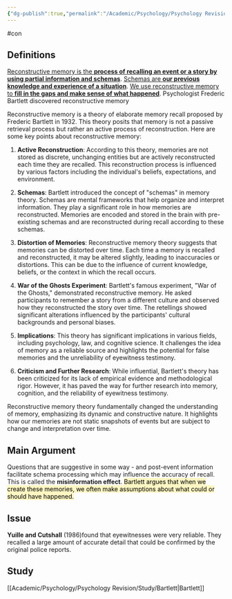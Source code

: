 ```yaml
---
{"dg-publish":true,"permalink":"/Academic/Psychology/Psychology Revision/Topics/Reconstructive memory/"}
---
```


#con 
## Definitions
[Reconstructive memory is the **process of recalling an event or a story by using partial information and schemas**](https://www.bing.com/ck/a?!&&p=28ef8fff8133b2daJmltdHM9MTY5NDgyMjQwMCZpZ3VpZD0wNzRiMmFjNS0wN2VkLTZlYzgtMTRiZS0zOTQ3MDZlNTZmZGEmaW5zaWQ9NTk5OQ&ptn=3&hsh=3&fclid=074b2ac5-07ed-6ec8-14be-394706e56fda&psq=Reconstructive+memory&u=a1aHR0cHM6Ly9wcmFjdGljYWxwaWUuY29tL3JlY29uc3RydWN0aXZlLW1lbW9yeS8&ntb=1). [Schemas are **our previous knowledge and experience of a situation**](https://www.bing.com/ck/a?!&&p=f71a79bbe094e9c4JmltdHM9MTY5NDgyMjQwMCZpZ3VpZD0wNzRiMmFjNS0wN2VkLTZlYzgtMTRiZS0zOTQ3MDZlNTZmZGEmaW5zaWQ9NjAwMw&ptn=3&hsh=3&fclid=074b2ac5-07ed-6ec8-14be-394706e56fda&psq=Reconstructive+memory&u=a1aHR0cHM6Ly9wcmFjdGljYWxwaWUuY29tL3JlY29uc3RydWN0aXZlLW1lbW9yeS8&ntb=1). [We use reconstructive memory to **fill in the gaps and make sense of what happened**](https://www.bing.com/ck/a?!&&p=209745457a7b59c2JmltdHM9MTY5NDgyMjQwMCZpZ3VpZD0wNzRiMmFjNS0wN2VkLTZlYzgtMTRiZS0zOTQ3MDZlNTZmZGEmaW5zaWQ9NjAwNg&ptn=3&hsh=3&fclid=074b2ac5-07ed-6ec8-14be-394706e56fda&psq=Reconstructive+memory&u=a1aHR0cHM6Ly9wcmFjdGljYWxwaWUuY29tL3JlY29uc3RydWN0aXZlLW1lbW9yeS8&ntb=1). Psychologist Frederic Bartlett discovered reconstructive memory 

Reconstructive memory is a theory of elaborate memory recall proposed by Frederic Bartlett in 1932. This theory posits that memory is not a passive retrieval process but rather an active process of reconstruction. Here are some key points about reconstructive memory:

1. **Active Reconstruction**: According to this theory, memories are not stored as discrete, unchanging entities but are actively reconstructed each time they are recalled. This reconstruction process is influenced by various factors including the individual's beliefs, expectations, and environment.
    
2. **Schemas**: Bartlett introduced the concept of "schemas" in memory theory. Schemas are mental frameworks that help organize and interpret information. They play a significant role in how memories are reconstructed. Memories are encoded and stored in the brain with pre-existing schemas and are reconstructed during recall according to these schemas.
    
3. **Distortion of Memories**: Reconstructive memory theory suggests that memories can be distorted over time. Each time a memory is recalled and reconstructed, it may be altered slightly, leading to inaccuracies or distortions. This can be due to the influence of current knowledge, beliefs, or the context in which the recall occurs.
    
4. **War of the Ghosts Experiment**: Bartlett's famous experiment, "War of the Ghosts," demonstrated reconstructive memory. He asked participants to remember a story from a different culture and observed how they reconstructed the story over time. The retellings showed significant alterations influenced by the participants' cultural backgrounds and personal biases.
    
5. **Implications**: This theory has significant implications in various fields, including psychology, law, and cognitive science. It challenges the idea of memory as a reliable source and highlights the potential for false memories and the unreliability of eyewitness testimony.
    
6. **Criticism and Further Research**: While influential, Bartlett's theory has been criticized for its lack of empirical evidence and methodological rigor. However, it has paved the way for further research into memory, cognition, and the reliability of eyewitness testimony.
    

Reconstructive memory theory fundamentally changed the understanding of memory, emphasizing its dynamic and constructive nature. It highlights how our memories are not static snapshots of events but are subject to change and interpretation over time.
## Main Argument 
Questions that are suggestive in some way - and post-event information facilitate schema processing which may influence the accuracy of recall. This is called the **misinformation effect**. <mark style="background: #FFF3A3A6;">Bartlett argues that when we create these memories, we often make assumptions about what could or should have happened.</mark>

## Issue
**Yuille and Cutshall** (1986)found that eyewitnesses were very reliable. They recalled a large amount of accurate detail that could be confirmed by the original police reports. 

## Study
[[Academic/Psychology/Psychology Revision/Study/Bartlett\|Bartlett]] 